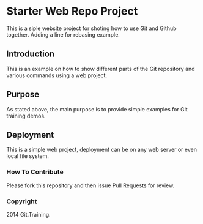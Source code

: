 # Starter Web Repo Project

This is a siple website project for shoting how to use Git and Github together. Adding a line for rebasing example.

## Introduction

This is an example on how to show different parts of the Git repository and various commands using a web project.

## Purpose

As stated above, the main purpose is to provide simple examples for Git training demos.

## Deployment

This is a simple web project, deployment can be on any web server or even local file system.

### How To Contribute

Please fork this repository and then issue Pull Requests for review.

### Copyright

2014 Git.Training.
